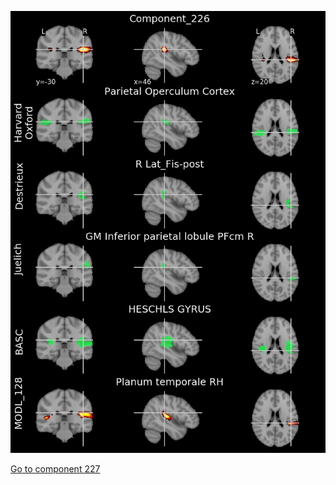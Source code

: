 


![226](preliminary/226.jpg "Component 226")

[Go to component 227](https://parietal-inria.github.io/MODL_atlas/512/227 "Component 227")